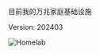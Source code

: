 目前我的万兆家庭基础设施

Version: 202403

![Homelab](https://blog.motofans.club/homelab.svg)

<!-- ##{"timestamp":1616688000}## -->